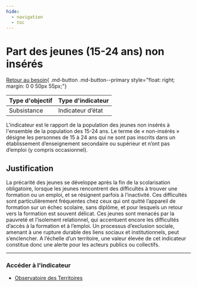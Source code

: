 ```yaml
---
hide:
  - navigation
  - toc
---
```


# Part des jeunes (15-24 ans) non insérés

[Retour au besoin](https://konsilion.github.io/diag360/pages/besoins/be2){ .md-button .md-button--primary style="float: right; margin: 0 0 50px 55px;"}

|Type d'objectif|Type d'indicateur|
|--|--|
|Subsistance|Indicateur d’état|

L'indicateur est le rapport de la population des jeunes non insérés à l'ensemble de la population des 15-24 ans. Le terme de « non-insérés » désigne les personnes de 15 à 24  ans  qui  ne sont pas inscrits dans un établissement d’enseignement secondaire ou supérieur et n’ont pas d’emploi (y compris occasionnel).  


## Justification

La  précarité  des  jeunes  se  développe  après  la  fin  de  la  scolarisation  obligatoire, lorsque les jeunes rencontrent des difficultés à trouver une formation ou un emploi, et se résignent parfois à l’inactivité. Ces difficultés sont particulièrement fréquentes chez ceux qui ont quitté l’appareil de formation sur un échec scolaire, sans diplôme, et pour lesquels un retour vers la formation est souvent délicat. Ces jeunes sont menacés par la pauvreté et l’isolement relationnel, qui accentuent encore les difficultés d’accès à la formation  et  à  l’emploi.  Un  processus  d’exclusion  sociale,  amenant  à  une  rupture durable  des  liens  sociaux  et  institutionnels,  peut  s’enclencher.  A  l’échelle  d’un territoire,  une  valeur  élevée  de  cet  indicateur  constitue  donc  une  alerte  pour  les acteurs publics ou collectifs. 

---

### Accéder à l'indicateur

- [Observatoire des Territoires](https://www.observatoire-des-territoires.gouv.fr/part-des-jeunes-non-inseres-ni-en-emploi-ni-scolarises-neet)